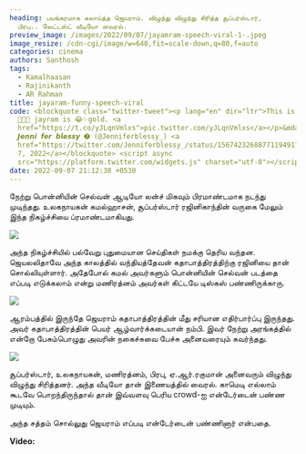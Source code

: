```yaml
---
heading: பயங்கரமாக கலாய்த்த ஜெயராம். விழுந்து விழுந்து சிரித்த சூப்பர்ஸ்டார்,
  பிரபு.. லேட்டஸ்ட் வீடியோ வைரல்.
preview_image: /images/2022/09/07/jayamram-speech-viral-1-.jpeg
image_resize: /cdn-cgi/image/w=640,fit=scale-down,q=80,f=auto
categories: cinema
authors: Santhosh
tags:
  - Kamalhaasan
  - Rajinikanth
  - AR Rahman
title: jayaram-funny-speech-viral
code: <blockquote class="twitter-tweet"><p lang="en" dir="ltr">This is hilarious
  🤣😂😂 jayram is 😂✨gold. <a
  href="https://t.co/yJLqnVmlxs">pic.twitter.com/yJLqnVmlxs</a></p>&mdash;
  𝙅𝙚𝙣𝙣𝙞 𝙛𝙚𝙧 𝙗𝙡𝙚𝙨𝙨𝙮 ➐ (@Jenniferblessy_) <a
  href="https://twitter.com/Jenniferblessy_/status/1567423268877119491?ref_src=twsrc%5Etfw">September
  7, 2022</a></blockquote> <script async
  src="https://platform.twitter.com/widgets.js" charset="utf-8"></script>
date: 2022-09-07 21:12:38 +0530
---
```



நேற்று பொன்னியின் செல்வன் ஆடியோ லன்ச் மிகவும் பிரமாண்டமாக நடந்து முடிந்தது. உலகநாயகன் கமல்ஹாசன், சூப்பர்ஸ்டார் ரஜினிகாந்தின் வருகை மேலும் இந்த நிகழ்ச்சியை ப்ரமாண்டமாகியது.

![](/images/2022/09/07/jayamram-speech-viral-4-.jpeg)

அந்த நிகழ்ச்சியில் பல்வேறு புதுமையான செய்திகள் நமக்கு தெரிய வந்தன. ஜெயலலிதாவே அந்த காலத்தில் வந்தியத்தேவன் கதாபாத்திரத்திற்கு ரஜினியை தான் சொல்லியுள்ளார். அதேபோல் கமல் அவர்களும் பொன்னியின் செல்வன் படத்தை எப்படி எடுக்கலாம் என்று மணிரத்னம் அவர்கள் கிட்டயே டிஸ்கஸ் பண்ணிருக்காரு.

![](/images/2022/09/07/jayamram-speech-viral-3-.jpeg)

ஆரம்பத்தில் இருந்தே ஜெயராம் கதாபாத்திரத்தின் மீது சரியான எதிர்பார்ப்பு இருந்தது. அவர் கதாபாத்திரத்தின் பெயர் ஆழ்வார்க்கடையான் நம்பி. இவர் நேற்று அரங்கத்தில் என்றோ பேசும்பொழுது அவரின் நகைச்சுவை பேச்சு அனைவரையும் கவர்ந்தது. 

![](/images/2022/09/07/jayamram-speech-viral-2-.jpeg)

சூப்பர்ஸ்டார், உலகநாயகன், மணிரத்னம், பிரபு, ஏ.ஆர்.ரகுமான் அனைவரும் விழுந்து விழுந்து சிரித்தனர். அந்த வீடியோ தான் இணையத்தில்  வைரல். காமெடி எல்லாம் கூடவே பொறந்திருந்தால் தான் இவ்வளவு பெரிய crowd-ஐ என்டேர்டைன் பண்ண முடியும்.

அந்த சத்தம் சொல்லுது ஜெயராம் எப்படி என்டேர்டைன் பண்ணினார் என்பதை.

**V﻿ideo:**